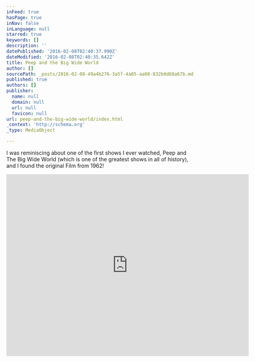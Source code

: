 ```yaml
---
inFeed: true
hasPage: true
inNav: false
inLanguage: null
starred: true
keywords: []
description: ''
datePublished: '2016-02-08T02:40:37.990Z'
dateModified: '2016-02-08T02:40:35.642Z'
title: Peep and the Big Wide World
author: []
sourcePath: _posts/2016-02-08-49a4b276-3a5f-4a05-aa08-832b0d68a67b.md
published: true
authors: []
publisher:
  name: null
  domain: null
  url: null
  favicon: null
url: peep-and-the-big-wide-world/index.html
_context: 'http://schema.org'
_type: MediaObject

---
```

I was reminiscing about one of the first shows I ever watched, Peep and The Big Wide World (which is one of the greatest shows in all of history), and I found the original Film from 1962!

<iframe src="https://cdn.embedly.com/widgets/media.html?src=https%3A%2F%2Fwww.youtube.com%2Fembed%2FFcjY2ONUTn8%3Ffeature%3Doembed&amp;url=https%3A%2F%2Fwww.youtube.com%2Fwatch%3Fv%3DFcjY2ONUTn8%26feature%3Dyoutu.be&amp;image=https%3A%2F%2Fi.ytimg.com%2Fvi%2FFcjY2ONUTn8%2Fhqdefault.jpg&amp;key=b7d04c9b404c499eba89ee7072e1c4f7&amp;type=text%2Fhtml&amp;schema=youtube" width="640" height="480" scrolling="no" frameborder="0" allowfullscreen="allowfullscreen" style=""></iframe>